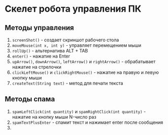 # Скелет робота управления ПК

## Методы управления

1) `screenShot()` - создает скриншот рабочего стола
2) `moveMouse(int x, int y)` - управляет перемещением мыши
3) `rollUp()` - альтернатива ALT + TAB
4) `enter()` - нажатие на Enter
5) `upArrow()`, `downArrow()`, `leftArrow()` и `rightArrow()` - обрабатывает нажатие на стрелочки
6) `clickLeftMouse()` и `clickRightMouse()` - нажатие на правую и левую кнопку мыши
7) `createText(String text)` - метод для печати текста

## Методы спама

1) `spamLeftClick(int quantity)` и `spamRightClick(int quantity)` - нажатие на кнопку мыши N-число раз
2) `spamTextPlusEnter` - спамит текст и нажимает enter после сообщения
3) 
